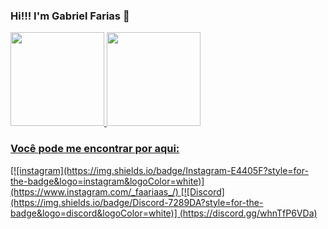### Hi!!! I'm Gabriel Farias 👋

<!--
**GabrielFsan/GabrielFsan** is a ✨ _special_ ✨ repository because its `README.md` (this file) appears on your GitHub profile.

Here are some ideas to get you started:

- 🔭 I’m currently working on ...
- 🌱 I’m currently learning ...
- 👯 I’m looking to collaborate on ...
- 🤔 I’m looking for help with ...
- 💬 Ask me about ...
- 📫 How to reach me: ...
- 😄 Pronouns: ...
- ⚡ Fun fact: ...
-->

<a href="https://github.com/GabrielFsan/">
  <img height="150em" src="https://github-readme-stats.vercel.app/api?username=GabrielFsan&show_icons=false&theme=dracula&title_color=1DE0BC&include_all_commits=true&count_private=true"/>
    
  <img height="150em" src="https://github-readme-stats.vercel.app/api/top-langs/?username=GabrielFsan&layout=compact&langs_count=7&theme=dracula&title_color=1DE0BC"/>

  <br>
  
  <h3 align="left">Você pode me encontrar por aqui:</h3>
<div>
[![instagram](https://img.shields.io/badge/Instagram-E4405F?style=for-the-badge&logo=instagram&logoColor=white)]
    (https://www.instagram.com/_faariaas_/)
  <!-- SEPARAÇÃO MUITO LINDA -->
[![Discord](https://img.shields.io/badge/Discord-7289DA?style=for-the-badge&logo=discord&logoColor=white)]
    (https://discord.gg/whnTfP6VDa)
  </div>
